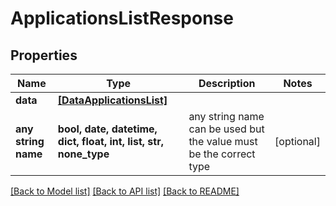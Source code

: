 # ApplicationsListResponse


## Properties
Name | Type | Description | Notes
------------ | ------------- | ------------- | -------------
**data** | [**[DataApplicationsList]**](DataApplicationsList.md) |  | 
**any string name** | **bool, date, datetime, dict, float, int, list, str, none_type** | any string name can be used but the value must be the correct type | [optional]

[[Back to Model list]](../../README.md#models) [[Back to API list]](../../README.md#available-methods) [[Back to README]](../../README.md)


